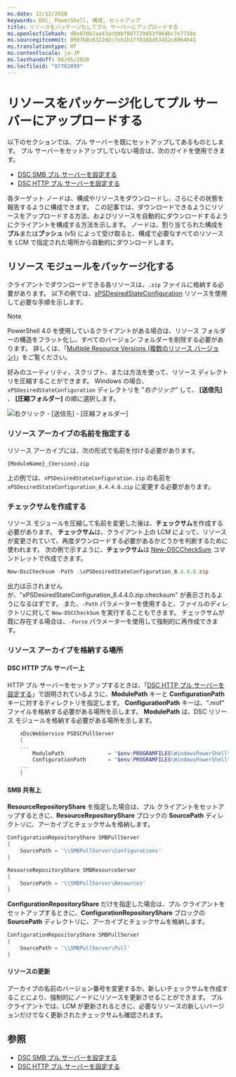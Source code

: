 ```yaml
---
ms.date: 12/12/2018
keywords: DSC, PowerShell, 構成, セットアップ
title: リソースをパッケージ化してプル サーバーにアップロードする
ms.openlocfilehash: d0e070b7aa43acbbbf087729d53f06dbc7e7734a
ms.sourcegitcommit: 0907b8c6322d2c7c61b17f8168d53452c8964b41
ms.translationtype: HT
ms.contentlocale: ja-JP
ms.lasthandoff: 08/05/2020
ms.locfileid: "87782890"
---
```

# <a name="package-and-upload-resources-to-a-pull-server"></a>リソースをパッケージ化してプル サーバーにアップロードする

以下のセクションでは、プル サーバーを既にセットアップしてあるものとします。 プル サーバーをセットアップしていない場合は、次のガイドを使用できます。

- [DSC SMB プル サーバーを設定する](pullServerSmb.md)
- [DSC HTTP プル サーバーを設定する](pullServer.md)

各ターゲット ノードは、構成やリソースをダウンロードし、さらにその状態を報告するように構成できます。 この記事では、ダウンロードできるようにリソースをアップロードする方法、およびリソースを自動的にダウンロードするようにクライアントを構成する方法を示します。 ノードは、割り当てられた構成を**プル**または**プッシュ** (v5) によって受け取ると、構成で必要なすべてのリソースを LCM で指定された場所から自動的にダウンロードします。

## <a name="package-resource-modules"></a>リソース モジュールをパッケージ化する

クライアントでダウンロードできる各リソースは、`.zip` ファイルに格納する必要があります。 以下の例では、[xPSDesiredStateConfiguration](https://www.powershellgallery.com/packages/xPSDesiredStateConfiguration/8.4.0.0) リソースを使用して必要な手順を示します。

> [!NOTE]
> PowerShell 4.0 を使用しているクライアントがある場合は、リソース フォルダーの構造をフラット化し、すべてのバージョン フォルダーを削除する必要があります。 詳しくは、「[Multiple Resource Versions (複数のリソース バージョン)](../configurations/import-dscresource.md#multiple-resource-versions)」をご覧ください。

好みのユーティリティ、スクリプト、または方法を使って、リソース ディレクトリを圧縮することができます。 Windows の場合、`xPSDesiredStateConfiguration` ディレクトリを "_右クリック_" して、 **[送信先]** 、 **[圧縮フォルダー]** の順に選択します。

![右クリック - [送信先] - [圧縮フォルダー]](media/package-upload-resources/right-click.gif)

### <a name="naming-the-resource-archive"></a>リソース アーカイブの名前を指定する

リソース アーカイブには、次の形式で名前を付ける必要があります。

```
{ModuleName}_{Version}.zip
```

上の例では、`xPSDesiredStateConfiguration.zip` の名前を `xPSDesiredStateConfiguration_8.4.4.0.zip` に変更する必要があります。

### <a name="create-checksums"></a>チェックサムを作成する

リソース モジュールを圧縮して名前を変更した後は、**チェックサム**を作成する必要があります。 **チェックサム**は、クライアント上の LCM によって、リソースが変更されていて、再度ダウンロードする必要があるかどうかを判断するために使われます。 次の例で示すように、**チェックサム**は [New-DSCCheckSum](/powershell/module/PSDesiredStateConfiguration/New-DSCCheckSum) コマンドレットで作成できます。

```powershell
New-DscChecksum -Path .\xPSDesiredStateConfiguration_8.4.4.0.zip
```

出力は示されませんが、"xPSDesiredStateConfiguration_8.4.4.0.zip.checksum" が表示されるようになるはずです。 また、`-Path` パラメーターを使用すると、ファイルのディレクトリに対して `New-DSCCheckSum` を実行することもできます。 チェックサムが既に存在する場合は、`-Force` パラメーターを使用して強制的に再作成できます。

### <a name="where-to-store-resource-archives"></a>リソース アーカイブを格納する場所

#### <a name="on-a-dsc-http-pull-server"></a>DSC HTTP プル サーバー上

HTTP プル サーバーをセットアップするときは、「[DSC HTTP プル サーバーを設定する](pullServer.md)」で説明されているように、**ModulePath** キーと **ConfigurationPath** キーに対するディレクトリを指定します。 **ConfigurationPath** キーは、".mof" ファイルを格納する必要がある場所を示します。 **ModulePath** は、DSC リソース モジュールを格納する必要がある場所を示します。

```powershell
    xDscWebService PSDSCPullServer
    {
    ...
        ModulePath              = "$env:PROGRAMFILES\WindowsPowerShell\DscService\Modules"
        ConfigurationPath       = "$env:PROGRAMFILES\WindowsPowerShell\DscService\Configuration"
    ...
    }

```

#### <a name="on-an-smb-share"></a>SMB 共有上

**ResourceRepositoryShare** を指定した場合は、プル クライアントをセットアップするときに、**ResourceRepositoryShare** ブロックの **SourcePath** ディレクトリに、アーカイブとチェックサムを格納します。

```powershell
ConfigurationRepositoryShare SMBPullServer
{
    SourcePath = '\\SMBPullServer\Configurations'
}

ResourceRepositoryShare SMBResourceServer
{
    SourcePath = '\\SMBPullServer\Resources'
}
```

**ConfigurationRepositoryShare** だけを指定した場合は、プル クライアントをセットアップするときに、**ConfigurationRepositoryShare** ブロックの **SourcePath** ディレクトリに、アーカイブとチェックサムを格納します。

```powershell
ConfigurationRepositoryShare SMBPullServer
{
    SourcePath = '\\SMBPullServer\Pull'
}
```

#### <a name="updating-resources"></a>リソースの更新

アーカイブの名前のバージョン番号を変更するか、新しいチェックサムを作成することにより、強制的にノードにリソースを更新させることができます。 プル クライアントでは、LCM が更新されるときに、必要なリソースの新しいバージョンだけでなく更新されたチェックサムも確認されます。

## <a name="see-also"></a>参照

- [DSC SMB プル サーバーを設定する](pullServerSmb.md)
- [DSC HTTP プル サーバーを設定する](pullServer.md)

